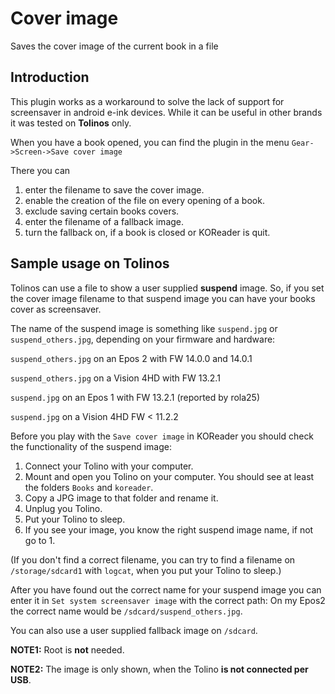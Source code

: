 # Cover image

Saves the cover image of the current book in a file

## Introduction

This plugin works as a workaround to solve the lack of support for screensaver in android e-ink devices. While it can be useful in other brands it was tested on **Tolinos** only.

When you have a book opened, you can find the plugin in the menu `Gear->Screen->Save cover image`

There you can 
1. enter the filename to save the cover image.
2. enable the creation of the file on every opening of a book.
3. exclude saving certain books covers.
4. enter the filename of a fallback image.
5. turn the fallback on, if a book is closed or KOReader is quit.

## Sample usage on Tolinos
Tolinos can use a file to show a user supplied **suspend** image. So, if you set the cover image filename to that suspend image you can have your books cover as screensaver.

The name of the suspend image is something like `suspend.jpg` or `suspend_others.jpg`, depending on your firmware and hardware:

`suspend_others.jpg` on an Epos 2 with FW 14.0.0 and 14.0.1

`suspend_others.jpg` on a Vision 4HD with FW 13.2.1

`suspend.jpg` on an Epos 1 with FW 13.2.1 (reported by rola25)

`suspend.jpg` on a Vision 4HD FW < 11.2.2

Before you play with the `Save cover image` in KOReader you should check the functionality of the suspend image:
1. Connect your Tolino with your computer.
2. Mount and open you Tolino on your computer. You should see at least the folders `Books` and `koreader`.
3. Copy a JPG image to that folder and rename it.
4. Unplug you Tolino.
5. Put your Tolino to sleep. 
6. If you see your image, you know the right suspend image name, if not go to 1.

(If you don't find a correct filename, you can try to find a filename on `/storage/sdcard1` with `logcat`, when you put your Tolino to sleep.)

After you have found out the correct name for your suspend image you can enter it in `Set system screensaver image` with the correct path: On my Epos2 the correct name would be `/sdcard/suspend_others.jpg`.

You can also use a user supplied fallback image on `/sdcard`.

**NOTE1:** Root is **not** needed.

**NOTE2:** The image is only shown, when the Tolino **is not connected per USB**.
